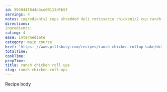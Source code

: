 ```yaml
---
id: 593044f844e3ce00113dfb5f
servings: 4
notes: ingredients2 cups shredded deli rotisserie chicken1/2 cup ranch dressing3/4 cup shredded italian cheese blend (6 oz)1 can (8 oz) pillsbury™ refrigerated crescent dough sheet2 tablespoons sliced green onions (2 medium) heat oven to 400°f. spray 9-inch round pan with cooking spray. in medium bowl; mix chicken; ranch dressing; onions and cheese.on large cutting board; unroll dough sheet; spread chicken mixture evenly over dough; leaving about 1/2 inch on 1 long side uncovered. starting with topped long side; roll up dough toward uncovered edge; pinch seam to seal tightly.using sharp knife; cut roll into 8 equal slices; place cut side down in pan. bake 18 to 22 minutes or until dough is deep golden brown and baked through. cool 5 minutes in pan.
directions:
ingredients:'
rating: 4
ease: intermediate
category: main course
href: 'https: //www.pillsbury.com/recipes/ranch-chicken-rollup-bake/dc33ba58-797f-4b38-b952-d61ca4b4d9d6'
totalTime:
cookTime:
prepTime:
title: ranch chicken roll ups
slug: ranch-chicken-roll-ups
---
```

Recipe body